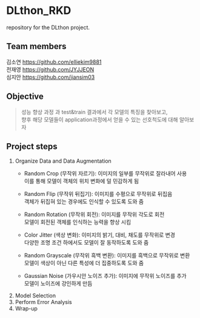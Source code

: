 # DLthon_RKD
repository for the DLthon project.
## Team members
김소연 https://github.com/elliekim9881<br>
전재영 https://github.com/JYJJEON<br>
심지안 https://github.com/jiansim03

## Objective
> 성능 향상 과정 과 test&train 결과에서 각 모델의 특징을 찾아보고,<br> 향후 해당 모델들이 application과정에서 얻을 수 있는 선호척도에 대해 알아보자

## Project steps
1. Organize Data and Data Augmentation
   - Random Crop (무작위 자르기): 이미지의 일부를 무작위로 잘라내어 사용<br>
     이를 통해 모델이 객체의 위치 변화에 덜 민감하게 됨
   - Random Flip (무작위 뒤집기): 이미지를 수평으로 무작위로 뒤집음<br>
     객체가 뒤집혀 있는 경우에도 인식할 수 있도록 도와 줌
   - Random Rotation (무작위 회전): 이미지를 무작위 각도로 회전<br>
     모델이 회전된 객체를 인식하는 능력을 향상 시킴

   - Color Jitter (색상 변화): 이미지의 밝기, 대비, 채도를 무작위로 변경<br>
     다양한 조명 조건 하에서도 모델이 잘 동작하도록 도와 줌

   - Random Grayscale (무작위 흑백 변환): 이미지를 흑백으로 무작위로 변환<br>
     모델이 색상이 아닌 다른 특성에 더 집중하도록 도와 줌

   - Gaussian Noise (가우시안 노이즈 추가): 이미지에 무작위 노이즈를 추가<br> 
     모델이 노이즈에 강인하게 만듬
2. Model Selection
3. Perform Error Analysis
4. Wrap-up
